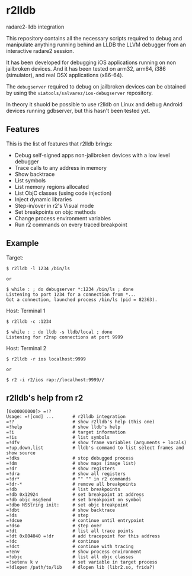 r2lldb
======

radare2-lldb integration

This repository contains all the necessary scripts required to debug
and manipulate anything running behind an LLDB the LLVM debugger from
an interactive radare2 session.

It has been developed for debugging iOS applications running on non
jailbroken devices. And it has been tested on arm32, arm64, i386
(simulator), and real OSX applications (x86-64).

The `debugserver` required to debug on jailbroken devices can be
obtained by using the `viatools/salvarez/ios-debugserver` repository.

In theory it shuold be possible to use r2lldb on Linux and debug
Android devices running gdbserver, but this hasn't been tested yet.


Features
--------

This is the list of features that r2lldb brings:

* Debug self-signed apps non-jailbroken devices with a low level debugger
* Trace calls to any address in memory
* Show backtrace
* List symbols
* List memory regions allocated
* List ObjC classes (using code injection)
* Inject dynamic libraries
* Step-in/over in r2's Visual mode
* Set breakpoints on objc methods
* Change process environment variables
* Run r2 commands on every traced breakpoint


Example
-------

Target:

	$ r2lldb -l 1234 /bin/ls

	or

	$ while : ; do debugserver *:1234 /bin/ls ; done
	Listening to port 1234 for a connection from *...
	Got a connection, launched process /bin/ls (pid = 82363).

Host: Terminal 1

	$ r2lldb -c :1234

	$ while : ; do lldb -s lldb/local ; done
	Listening for r2rap connections at port 9999

Host: Terminal 2

	$ r2lldb -r ios localhost:9999

	or

	$ r2 -i r2/ios rap://localhost:9999//

r2lldb's help from r2
---------------------

	[0x00000000]> =!?
	Usage: =![cmd] ...       # r2lldb integration
	=!?                      # show r2lldb's help (this one)
	=!help                   # show lldb's help
	=!i                      # target information
	=!is                     # list symbols
	=!dfv                    # show frame variables (arguments + locals)
	=!up,down,list           # lldb's command to list select frames and show source
	=!dks                    # stop debugged process
	=!dm                     # show maps (image list)
	=!dr                     # show registers
	=!dra                    # show all registers
	=!dr*                    # "" "" in r2 commands
	=!dr-*                   # remove all breakpoints
	=!db                     # list breakpoints
	=!db 0x12924             # set breakpoint at address
	=!db objc_msgSend        # set breakpoint on symbol
	=!dbo NSString init:     # set objc breakpoint
	=!dbt                    # show backtrace
	=!ds                     # step
	=!dcue                   # continue until entrypoint
	=!dso                    # step over
	=!dt                     # list all trace points
	=!dt 0x804040 =!dr       # add tracepoint for this address
	=!dc                     # continue
	=!dct                    # continue with tracing
	=!env                    # show process environment
	=!objc                   # list all objc classes
	=!setenv k v             # set variable in target process
	=!dlopen /path/to/lib    # dlopen lib (libr2.so, frida?)
